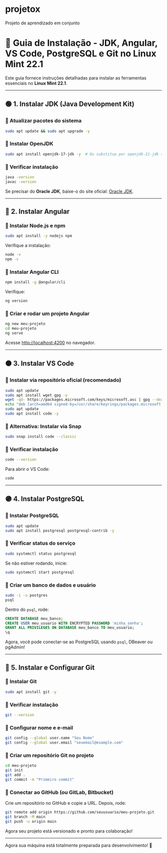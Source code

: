# projetox
Projeto de aprendizado em conjunto


# 📌 Guia de Instalação - JDK, Angular, VS Code, PostgreSQL e Git no Linux Mint 22.1

Este guia fornece instruções detalhadas para instalar as ferramentas essenciais no **Linux Mint 22.1**.

---

## 🟢 1. Instalar JDK (Java Development Kit)

### 🔹 Atualizar pacotes do sistema

```bash
sudo apt update && sudo apt upgrade -y
```

### 🔹 Instalar OpenJDK

```bash
sudo apt install openjdk-17-jdk -y  # Ou substitua por openjdk-21-jdk se desejar a versão mais recente
```

### 🔹 Verificar instalação

```bash
java -version
javac -version
```

Se precisar do **Oracle JDK**, baixe-o do site oficial: [Oracle JDK](https://www.oracle.com/java/technologies/javase-downloads.html).

---

## 🔵 2. Instalar Angular

### 🔹 Instalar Node.js e npm

```bash
sudo apt install -y nodejs npm
```

Verifique a instalação:

```bash
node -v
npm -v
```

### 🔹 Instalar Angular CLI

```bash
npm install -g @angular/cli
```

Verifique:

```bash
ng version
```

### 🔹 Criar e rodar um projeto Angular

```bash
ng new meu-projeto
cd meu-projeto
ng serve
```

Acesse [http://localhost:4200](http://localhost:4200) no navegador.

---

## 🟠 3. Instalar VS Code

### 🔹 Instalar via repositório oficial (recomendado)

```bash
sudo apt update
sudo apt install wget gpg -y
wget -qO- https://packages.microsoft.com/keys/microsoft.asc | gpg --dearmor | sudo tee /usr/share/keyrings/packages.microsoft.gpg > /dev/null
echo "deb [arch=amd64 signed-by=/usr/share/keyrings/packages.microsoft.gpg] https://packages.microsoft.com/repos/code stable main" | sudo tee /etc/apt/sources.list.d/vscode.list
sudo apt update
sudo apt install code -y
```

### 🔹 Alternativa: Instalar via Snap

```bash
sudo snap install code --classic
```

### 🔹 Verificar instalação

```bash
code --version
```

Para abrir o VS Code:

```bash
code
```

---

## 🟣 4. Instalar PostgreSQL

### 🔹 Instalar PostgreSQL

```bash
sudo apt update
sudo apt install postgresql postgresql-contrib -y
```

### 🔹 Verificar status do serviço

```bash
sudo systemctl status postgresql
```

Se não estiver rodando, inicie:

```bash
sudo systemctl start postgresql
```

### 🔹 Criar um banco de dados e usuário

```bash
sudo -i -u postgres
psql
```

Dentro do `psql`, rode:

```sql
CREATE DATABASE meu_banco;
CREATE USER meu_usuario WITH ENCRYPTED PASSWORD 'minha_senha';
GRANT ALL PRIVILEGES ON DATABASE meu_banco TO meu_usuario;
\q
```

Agora, você pode conectar-se ao PostgreSQL usando `psql`, DBeaver ou pgAdmin!

---

## 🔴 5. Instalar e Configurar Git

### 🔹 Instalar Git

```bash
sudo apt install git -y
```

### 🔹 Verificar instalação

```bash
git --version
```

### 🔹 Configurar nome e e-mail

```bash
git config --global user.name "Seu Nome"
git config --global user.email "seuemail@example.com"
```

### 🔹 Criar um repositório Git no projeto

```bash
cd meu-projeto
git init
git add .
git commit -m "Primeiro commit"
```

### 🔹 Conectar ao GitHub (ou GitLab, Bitbucket)

Crie um repositório no GitHub e copie a URL. Depois, rode:

```bash
git remote add origin https://github.com/seuusuario/meu-projeto.git
git branch -M main
git push -u origin main
```

Agora seu projeto está versionado e pronto para colaboração!

---

Agora sua máquina está totalmente preparada para desenvolvimento! 🚀


